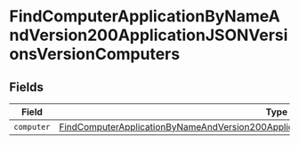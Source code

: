 # FindComputerApplicationByNameAndVersion200ApplicationJSONVersionsVersionComputers


## Fields

| Field                                                                                                                                                                                                             | Type                                                                                                                                                                                                              | Required                                                                                                                                                                                                          | Description                                                                                                                                                                                                       |
| ----------------------------------------------------------------------------------------------------------------------------------------------------------------------------------------------------------------- | ----------------------------------------------------------------------------------------------------------------------------------------------------------------------------------------------------------------- | ----------------------------------------------------------------------------------------------------------------------------------------------------------------------------------------------------------------- | ----------------------------------------------------------------------------------------------------------------------------------------------------------------------------------------------------------------- |
| `computer`                                                                                                                                                                                                        | [FindComputerApplicationByNameAndVersion200ApplicationJSONVersionsVersionComputersComputer](../../models/operations/findcomputerapplicationbynameandversion200applicationjsonversionsversioncomputerscomputer.md) | :heavy_minus_sign:                                                                                                                                                                                                | N/A                                                                                                                                                                                                               |